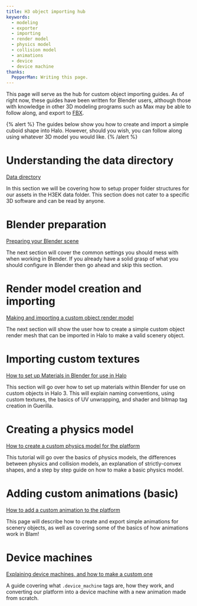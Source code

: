 ```yaml
---
title: H3 object importing hub
keywords:
  - modeling
  - exporter
  - importing
  - render model
  - physics model
  - collision model
  - animations
  - device
  - device machine
thanks:
  PepperMan: Writing this page.
---
```

This page will serve as the hub for custom object importing guides. As of right now, these guides have been written for Blender users, although those with knowledge in other 3D modeling programs such as Max may be able to follow along, and export to [FBX](~).

{% alert %}
The guides below show you how to create and import a simple cuboid shape into Halo. However, should you wish, you can follow along using whatever 3D model you would like.
{% /alert %}

# Understanding the data directory
[Data directory](~object-file-directories)

In this section we will be covering how to setup proper folder structures for our assets in the H3EK data folder. This section does not cater to a specific 3D software and can be read by anyone.

# Blender preparation
[Preparing your Blender scene](~blender-prep)

The next section will cover the common settings you should mess with when working in Blender. If you already have a solid grasp of what you should configure in Blender then go ahead and skip this section. 

# Render model creation and importing
[Making and importing a custom object render model](~blender-object-creation-render)

The next section will show the user how to create a simple custom object render mesh that can be imported in Halo to make a valid scenery object.

# Importing custom textures
[How to set up Materials in Blender for use in Halo](~blender-object-creation-materials)

This section will go over how to set up materials within Blender for use on custom objects in Halo 3. This will explain naming conventions, using custom textures, the basics of UV unwrapping, and shader and bitmap tag creation in Guerilla.

# Creating a physics model
[How to create a custom physics model for the platform](~blender-object-creation-physics)

This tutorial will go over the basics of physics models, the differences between physics and collision models, an explanation of strictly-convex shapes, and a step by step guide on how to make a basic physics model.

# Adding custom animations (basic)
[How to add a custom animation to the platform](~blender-object-creation-animation)

This page will describe how to create and export simple animations for scenery objects, as well as covering some of the basics of how animations work in Blam!

# Device machines
[Explaining device machines, and how to make a custom one](~blender-object-creation-device-machines)

A guide covering what `.device_machine` tags are, how they work, and converting our platform into a device machine with a new animation made from scratch.